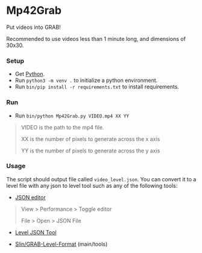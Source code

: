 # Mp42Grab

Put videos into GRAB!

Recommended to use videos less than 1 minute long, and dimensions of 30x30.

### Setup

- Get [Python](https://www.python.org/).
- Run `python3 -m venv .` to initialize a python environment.
- Run `bin/pip install -r requirements.txt` to install requirements.

### Run

- Run `bin/python Mp42Grab.py VIDEO.mp4 XX YY`

> VIDEO is the path to the mp4 file.
> 
> XX is the number of pixels to generate across the x axis
> 
> YY is the number of pixels to generate across the y axis

### Usage

The script should output file called `video_level.json`. You can convert it to a level file with any json to level tool such as any of the following tools:

- [JSON editor](https://grab-tools.live/editor)

> View > Performance > Toggle editor
> 
> File > Open > JSON File

- [Level JSON Tool](https://grab-tools.live/tools?tab=JSONButton)

- [Slin/GRAB-Level-Format](https://github.com/Slin/GRAB-Level-Format/tree/main) (main/tools)
